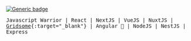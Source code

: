 [![Generic badge](https://img.shields.io/badge/Power-JavaScript-1abc9c.svg)](https://GitHub.com/Naereen/StrapDown.js/graphs/commit-activity)

<samp>Javascript Warrior | React | NextJS | VueJS | NuxtJS | [Gridsome](https://gridsome.org/){:target="_blank"} | Angular 🤘 | NodeJS | NestJS | Express</samp>
